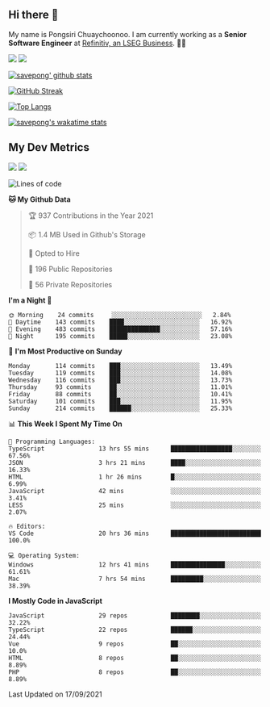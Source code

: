 ## Hi there 👋

My name is Pongsiri Chuaychoonoo. I am currently working as a **Senior Software Engineer** at [Refinitiv, an LSEG Business](https://www.refinitiv.com). 👨‍💻

[<img src="https://img.shields.io/badge/savepong.com-%230077B5.svg?&style=for-the-badge&color=81e6d9" />](https://savepong.com)
[<img src="https://img.shields.io/badge/linkedin-%230077B5.svg?&style=for-the-badge&logo=linkedin&logoColor=white" />](https://www.linkedin.com/in/savepong)

[![savepong' github stats](https://github-readme-stats.vercel.app/api?username=savepong&show_icons=true&count_private=true&theme=gotham&hide_border=true&bg_color=00000000&text_color=768390FF)](https://savepong.com/posts/stats)

[![GitHub Streak](https://github-readme-streak-stats.herokuapp.com?user=savepong&theme=gotham&hide_border=true&background=00000000&dates=768390FF)](https://savepong.com/posts/stats)

[![Top Langs](https://github-readme-stats.vercel.app/api/top-langs/?username=savepong&layout=compact&langs_count=10&theme=gotham&hide_border=true&bg_color=00000000&text_color=768390FF)](https://savepong.com/posts/stats)

[![savepong's wakatime stats](https://github-readme-stats.vercel.app/api/wakatime?username=@savepong&layout=default&theme=gotham&hide_border=true&bg_color=00000000&text_color=768390FF)](https://savepong.com/posts/stats)

## My Dev Metrics

[![](https://komarev.com/ghpvc/?username=savepong&color=blue&label=Profile%20Views)](https://github.com/savepong)
[![](https://img.shields.io/github/followers/savepong?label=GitHub%20Followers)](https://github.com/savepong)

<!--START_SECTION:waka-->
![Lines of code](https://img.shields.io/badge/From%20Hello%20World%20I%27ve%20Written-8.8%20million%20lines%20of%20code-blue)

**🐱 My Github Data** 

> 🏆 937 Contributions in the Year 2021
 > 
> 📦 1.4 MB Used in Github's Storage 
 > 
> 💼 Opted to Hire
 > 
> 📜 196 Public Repositories 
 > 
> 🔑 56 Private Repositories  
 > 
**I'm a Night 🦉** 

```text
🌞 Morning    24 commits     ░░░░░░░░░░░░░░░░░░░░░░░░░   2.84% 
🌆 Daytime    143 commits    ████░░░░░░░░░░░░░░░░░░░░░   16.92% 
🌃 Evening    483 commits    ██████████████░░░░░░░░░░░   57.16% 
🌙 Night      195 commits    █████░░░░░░░░░░░░░░░░░░░░   23.08%

```
📅 **I'm Most Productive on Sunday** 

```text
Monday       114 commits    ███░░░░░░░░░░░░░░░░░░░░░░   13.49% 
Tuesday      119 commits    ███░░░░░░░░░░░░░░░░░░░░░░   14.08% 
Wednesday    116 commits    ███░░░░░░░░░░░░░░░░░░░░░░   13.73% 
Thursday     93 commits     ██░░░░░░░░░░░░░░░░░░░░░░░   11.01% 
Friday       88 commits     ██░░░░░░░░░░░░░░░░░░░░░░░   10.41% 
Saturday     101 commits    ███░░░░░░░░░░░░░░░░░░░░░░   11.95% 
Sunday       214 commits    ██████░░░░░░░░░░░░░░░░░░░   25.33%

```


📊 **This Week I Spent My Time On** 

```text
💬 Programming Languages: 
TypeScript               13 hrs 55 mins      █████████████████░░░░░░░░   67.56% 
JSON                     3 hrs 21 mins       ████░░░░░░░░░░░░░░░░░░░░░   16.33% 
HTML                     1 hr 26 mins        █░░░░░░░░░░░░░░░░░░░░░░░░   6.99% 
JavaScript               42 mins             ░░░░░░░░░░░░░░░░░░░░░░░░░   3.41% 
LESS                     25 mins             ░░░░░░░░░░░░░░░░░░░░░░░░░   2.07%

🔥 Editors: 
VS Code                  20 hrs 36 mins      █████████████████████████   100.0%

💻 Operating System: 
Windows                  12 hrs 41 mins      ███████████████░░░░░░░░░░   61.61% 
Mac                      7 hrs 54 mins       █████████░░░░░░░░░░░░░░░░   38.39%

```

**I Mostly Code in JavaScript** 

```text
JavaScript               29 repos            ████████░░░░░░░░░░░░░░░░░   32.22% 
TypeScript               22 repos            ██████░░░░░░░░░░░░░░░░░░░   24.44% 
Vue                      9 repos             ██░░░░░░░░░░░░░░░░░░░░░░░   10.0% 
HTML                     8 repos             ██░░░░░░░░░░░░░░░░░░░░░░░   8.89% 
PHP                      8 repos             ██░░░░░░░░░░░░░░░░░░░░░░░   8.89%

```



 Last Updated on 17/09/2021
<!--END_SECTION:waka-->

<!--
**savepong/savepong** is a ✨ _special_ ✨ repository because its `README.md` (this file) appears on your GitHub profile.

Here are some ideas to get you started:

- 🔭 I’m currently working on WebComponents and TypeScript.
- 🌱 I’m currently learning ...
- 👯 I’m looking to collaborate on ...
- 🤔 I’m looking for help with ...
- 💬 Ask me about ...
- 📫 How to reach me: ...
- 😄 Pronouns: ...
- ⚡ Fun fact: ...
-->
